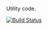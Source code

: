 Utility code.

[![Build Status](https://travis-ci.org/malliina/util-base.png?branch=master)](https://travis-ci.org/malliina/util-base)